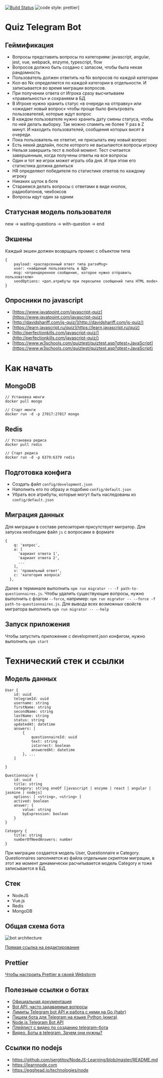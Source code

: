 [![Build Status](https://travis-ci.org/justVitalius/quiz-telegram-bot.svg?branch=master)](https://travis-ci.org/justVitalius/quiz-telegram-bot)
![code style: prettier](https://img.shields.io/badge/code_style-prettier-ff69b4.svg?style=flat-square)]

# Quiz Telegram Bot

## Геймификация

* Вопросы представить вопросы по категориям: javascript, angular, jest, vue, webpack, enzyme, typescript, flow
* Вопросов должно быть создано с запасом, чтобы была некая рандомность
* Пользователь должен ответить на Nx вопросов по каждой категории
* Кол-во Nx определяется по каждой категории в отдельности. И записывается во время миграции вопросов.
* При получении ответа от Игрока сразу высчитываем «правильность» и сохраняем в БД
* В Игроке нужно хранить статус «в очереди на отправку» или «ожидает новый вопрос» чтобы проще было фильтровать пользователей, которые ждут вопрос
* В каждом пользователе нужно хранить дату смены статуса, чтобы по ней делать выборку. Так можно спамить не более Y раз в Z минут. И находить пользователей, сообщения которых висят в очереди.
* Пока пользователь не ответит, не присылать ему новый вопрос
* Есть некий дедлайн, после которого не высылаются вопросы игроку
* Нельзя завершить тест в любой момент. Тест считается завершенным, когда получены ответы на все вопросы
* Один и тот же игрок может играть оба дня. И при этом его статистика должна делиться
* HR определяют победителя по статистике ответов по каждому игроку
* Никаких шуток в боте
* Стараемся делать вопросы с ответами в виде кнопок, радиобатонов, чекбоксов
* Вопросы идут один за одним

## Статусная модель пользователя

new -> waiting-questions -> with-question -> end

## Экшены

Каждый экшен должен возврщать промис с объектом типа

```
{
    payload: <распарсенный ответ типа parseMsg>
    user: <найденый пользователь в БД>
    msg: <отрендеренное сообщение, которое нужно отправить пользователю>
    sendOptions: <доп.атрибуты при пересылке сообщений типа HTML mode>
}
```

## Опросники по javascript

* [https://www.javatpoint.com/javascript-quiz](https://www.javatpoint.com/javascript-quiz)
* [http://davidshariff.com/js-quiz/](http://davidshariff.com/js-quiz/)
* [https://learn.javascript.ru/quiz](https://learn.javascript.ru/quiz)
* [http://perfectionkills.com/javascript-quiz/](http://perfectionkills.com/javascript-quiz/)
* [https://www.w3schools.com/quiztest/quiztest.asp?qtest=JavaScript](https://www.w3schools.com/quiztest/quiztest.asp?qtest=JavaScript)

# Как начать

## MongoDB

```
// Установка монги
docker pull mongo

// Старт монги
docker run -d -p 27017:27017 mongo
```

## Redis

```
// Установка редиса
docker pull redis

// Старт редиса
docker run -d -p 6379:6379 redis
```

## Подготовка конфига

* Создать файл `config/development.json`
* Наполнить его по образу и подобию `config/default.json`
* Убрать все атрибуты, которые могут быть наследованы из `config/default.json`

## Миграция данных

Для миграции в составе репозитория присутствует мигратор. Для запуска необходим файл `js` с вопросами в формате

```
{
    q: 'вопрос',
    a: [
      'вариант ответа 1',
      'вариант ответа 2',
      ...
    ],
    v: 'правильный ответ',
    c: 'категория вопроса'
  },
```

Далее в терминале выполнить `npm run migrator -- -f path-to-questionnaires.js`. Чтобы удалить существующие вопросы, нужно выполнить с флагом `--force`, например: `npm run migrator -- --force -f path-to-questionnaires.js`.
Для вывода всех возможных свойств мигратора выполнить `npm run migrator -- --help`

## Запуск приложения

Чтобы запустить приложение с development.json конфигом, нужно выполнить `npm start`

# Технический стек и ссылки

## Модель данных

```
User {
    id: uuid
    telegramId: uuid
    username: string
    firstName: string
    secondName: string
    lastName: string
    status: string
    updatedAt: datetime
    answers: [
        {
            questionnaireId: uuid
            text: string
            isCorrect: boolean
            answeredAt: datetime
        }, ...
    ]

}

Questionnaire {
    id: uuid
    title: string
    category: string oneOf [javascript | enzyme | react | angular | jasmine | nodejs]
    options: [ <string>, <string> ]
    actived: boolean
    answer: {
        value: string
        byExpression: boolean
    }
}

Category {
    title: string
    numberOfNeedAnswers: number
}
```

При миграции создается модель User, Questionnaire и Category.
Questionnaires заполняется из файла отдельным скриптом миграции,
в этот же момент динамически расчитывается модель Category и тоже записывается в БД.

## Стек

* NodeJS
* Vue.js
* Redis
* MongoDB

## Общая схема бота

![bot architecture](./docs-assets/quiz-telegram-bot-architecture.png)

[Прямая ссылка на редактирование](https://www.draw.io/#G1xTVMxWpaF0GJBOxuXjc8B2q7-aZmQC2e)

## Prettier

[Чтобы настроить Prettier в своей Webstorm](https://prettier.io/docs/en/webstorm.html)

## Полезные ссылки о ботах

* [Официальная документация](https://core.telegram.org/bots/api)
* [Bot API: часто задаваемые вопросы](https://tlgrm.ru/docs/bots/faq)
* [Лимиты Telegram bot API и работа с ними на Go (habr)](https://habrahabr.ru/post/317666/)
* [Пишем бота для Telegram на языке Python (книга)](https://www.gitbook.com/book/groosha/telegram-bot-lessons/details)
* [Node.js Telegram Bot API](https://github.com/yagop/node-telegram-bot-api)
* [Плейлист с видео по созданию telegram-бота](https://www.youtube.com/watch?v=5_BnZQENB2g&list=PLD-piGJ3Dtl3zlRzM4kyWgjHAZv_HDvHH)
* [Видео. Боты в telegram. Зачем они нужны?](https://www.youtube.com/watch?v=_HLbYEEUCtk&t=903s)

## Ссылки по nodejs

* https://github.com/sergtitov/NodeJS-Learning/blob/master/README.md
* https://learnnode.com
* https://egghead.io/technologies/node

